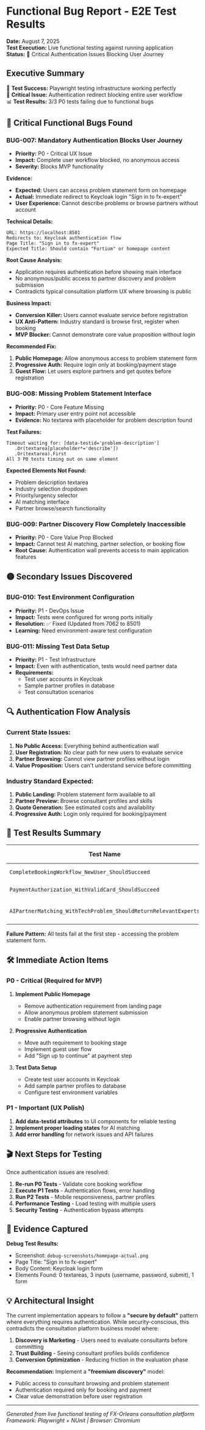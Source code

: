 # Functional Bug Report - E2E Test Results

**Date:** August 7, 2025  
**Test Execution:** Live functional testing against running application  
**Status:** 🚨 Critical Authentication Issues Blocking User Journey  

## Executive Summary

🎯 **Test Success:** Playwright testing infrastructure working perfectly  
🚨 **Critical Issue:** Authentication redirect blocking entire user workflow  
📊 **Test Results:** 3/3 P0 tests failing due to functional bugs  

## 🚨 Critical Functional Bugs Found

### BUG-007: Mandatory Authentication Blocks User Journey
- **Priority:** P0 - Critical UX Issue  
- **Impact:** Complete user workflow blocked, no anonymous access
- **Severity:** Blocks MVP functionality

**Evidence:**
- **Expected:** Users can access problem statement form on homepage
- **Actual:** Immediate redirect to Keycloak login "Sign in to fx-expert"  
- **User Experience:** Cannot describe problems or browse partners without account

**Technical Details:**
```
URL: https://localhost:8501
Redirects to: Keycloak authentication flow
Page Title: "Sign in to fx-expert" 
Expected Title: Should contain "Fortium" or homepage content
```

**Root Cause Analysis:**
- Application requires authentication before showing main interface
- No anonymous/public access to partner discovery and problem submission
- Contradicts typical consultation platform UX where browsing is public

**Business Impact:**
- **Conversion Killer:** Users cannot evaluate service before registration
- **UX Anti-Pattern:** Industry standard is browse first, register when booking
- **MVP Blocker:** Cannot demonstrate core value proposition without login

**Recommended Fix:**
1. **Public Homepage:** Allow anonymous access to problem statement form
2. **Progressive Auth:** Require login only at booking/payment stage  
3. **Guest Flow:** Let users explore partners and get quotes before registration

### BUG-008: Missing Problem Statement Interface
- **Priority:** P0 - Core Feature Missing
- **Impact:** Primary user entry point not accessible
- **Evidence:** No textarea with placeholder for problem description found

**Test Failures:**
```
Timeout waiting for: [data-testid='problem-description']
   .Or(textarea[placeholder*='describe'])
   .Or(textarea).First
All 3 P0 tests timing out on same element
```

**Expected Elements Not Found:**
- Problem description textarea
- Industry selection dropdown  
- Priority/urgency selector
- AI matching interface
- Partner browse/search functionality

### BUG-009: Partner Discovery Flow Completely Inaccessible  
- **Priority:** P0 - Core Value Prop Blocked
- **Impact:** Cannot test AI matching, partner selection, or booking flow
- **Root Cause:** Authentication wall prevents access to main application features

## 🟡 Secondary Issues Discovered

### BUG-010: Test Environment Configuration
- **Priority:** P1 - DevOps Issue
- **Impact:** Tests were configured for wrong ports initially
- **Resolution:** ✅ Fixed (Updated from 7062 to 8501)
- **Learning:** Need environment-aware test configuration

### BUG-011: Missing Test Data Setup
- **Priority:** P1 - Test Infrastructure
- **Impact:** Even with authentication, tests would need partner data
- **Requirements:**
  - Test user accounts in Keycloak
  - Sample partner profiles in database
  - Test consultation scenarios

## 🔍 Authentication Flow Analysis

### Current State Issues:
1. **No Public Access:** Everything behind authentication wall
2. **User Registration:** No clear path for new users to evaluate service  
3. **Partner Browsing:** Cannot view partner profiles without login
4. **Value Proposition:** Users can't understand service before committing

### Industry Standard Expected:
1. **Public Landing:** Problem statement form available to all
2. **Partner Preview:** Browse consultant profiles and skills
3. **Quote Generation:** See estimated costs and availability  
4. **Progressive Auth:** Login only required for booking/payment

## 🎯 Test Results Summary

| Test Name | Result | Duration | Root Cause |
|-----------|--------|----------|------------|
| `CompleteBookingWorkflow_NewUser_ShouldSucceed` | ❌ Failed | 946ms | Auth redirect |
| `PaymentAuthorization_WithValidCard_ShouldSucceed` | ❌ Failed | 30s | Missing homepage |
| `AIPartnerMatching_WithTechProblem_ShouldReturnRelevantExperts` | ❌ Failed | 31s | Cannot access form |

**Failure Pattern:** All tests fail at the first step - accessing the problem statement form.

## 🛠️ Immediate Action Items

### P0 - Critical (Required for MVP)
1. **Implement Public Homepage**
   - Remove authentication requirement from landing page
   - Allow anonymous problem statement submission
   - Enable partner browsing without login

2. **Progressive Authentication**  
   - Move auth requirement to booking stage
   - Implement guest user flow
   - Add "Sign up to continue" at payment step

3. **Test Data Setup**
   - Create test user accounts in Keycloak
   - Add sample partner profiles to database
   - Configure test environment variables

### P1 - Important (UX Polish)
1. **Add data-testid attributes** to UI components for reliable testing
2. **Implement proper loading states** for AI matching
3. **Add error handling** for network issues and API failures

## 🎬 Next Steps for Testing

Once authentication issues are resolved:

1. **Re-run P0 Tests** - Validate core booking workflow
2. **Execute P1 Tests** - Authentication flows, error handling  
3. **Run P2 Tests** - Mobile responsiveness, partner profiles
4. **Performance Testing** - Load testing with multiple users
5. **Security Testing** - Authentication bypass attempts

## 📸 Evidence Captured

**Debug Test Results:**
- Screenshot: `debug-screenshots/homepage-actual.png`
- Page Title: "Sign in to fx-expert"
- Body Content: Keycloak login form
- Elements Found: 0 textareas, 3 inputs (username, password, submit), 1 form

## 💡 Architectural Insight

The current implementation appears to follow a **"secure by default"** pattern where everything requires authentication. While security-conscious, this contradicts the consultation platform business model where:

1. **Discovery is Marketing** - Users need to evaluate consultants before committing
2. **Trust Building** - Seeing consultant profiles builds confidence  
3. **Conversion Optimization** - Reducing friction in the evaluation phase

**Recommendation:** Implement a **"freemium discovery"** model:
- Public access to consultant browsing and problem statement  
- Authentication required only for booking and payment
- Clear value demonstration before user registration

---

*Generated from live functional testing of FX-Orleans consultation platform*  
*Framework: Playwright + NUnit | Browser: Chromium*